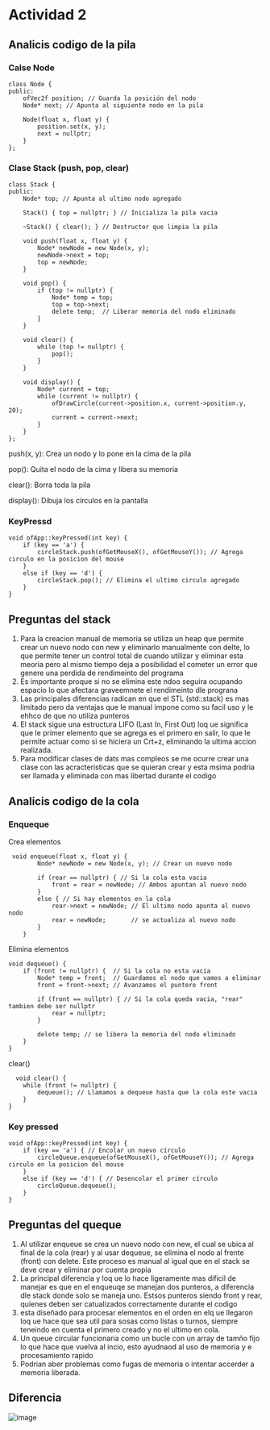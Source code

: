 # Actividad 2 
## Analicis codigo de la pila

### Calse Node 
    class Node {
    public:
        ofVec2f position; // Guarda la posición del nodo
        Node* next; // Apunta al siguiente nodo en la pila
    
        Node(float x, float y) {
            position.set(x, y);
            next = nullptr;
        }
    };
### Clase Stack (push, pop, clear)

    class Stack {
    public:
        Node* top; // Apunta al ultimo nodo agregado
    
        Stack() { top = nullptr; } // Inicializa la pila vacia
    
        ~Stack() { clear(); } // Destructor que limpia la pila
    
        void push(float x, float y) {
            Node* newNode = new Node(x, y);
            newNode->next = top;
            top = newNode;
        }
    
        void pop() {
            if (top != nullptr) {
                Node* temp = top;
                top = top->next;
                delete temp;  // Liberar memoria del nodo eliminado
            }
        }
    
        void clear() {
            while (top != nullptr) {
                pop();
            }
        }
    
        void display() {
            Node* current = top;
            while (current != nullptr) {
                ofDrawCircle(current->position.x, current->position.y, 20);
                current = current->next;
            }
        }
    };

push(x, y): Crea un nodo y lo pone en la cima de la pila

pop(): Quita el nodo de la cima y libera su memoria

clear(): Borra toda la pila

display(): Dibuja los circulos en la pantalla

### KeyPressd 

    void ofApp::keyPressed(int key) {
        if (key == 'a') { 
            circleStack.push(ofGetMouseX(), ofGetMouseY()); // Agrega circulo en la posicion del mouse
        }
        else if (key == 'd') { 
            circleStack.pop(); // Elimina el ultimo circulo agregado
        }
    }


## Preguntas del stack
1. Para la creacion manual de memoria se utiliza un heap que permite crear un nuevo nodo con new y eliminarlo manualmente con delte, lo que permite tener un control total de cuando utilizar y eliminar esta meoria pero al mismo tiempo deja a posibilidad el cometer un error que genere una perdida de rendimeinto del programa
2. Es importante proque si no se elimina este ndoo seguira ocupando espacio lo que afectara graveemnete el rendimeinto dle prograna
3. Las principales diferencias radican en que el STL (std::stack) es mas limitado pero da ventajas que le manual impone como su facil uso y le ehhco de que no utiliza punteros
4. El stack sigue una estructura LIFO (Last In, First Out) loq ue significa que le primer elemento que se agrega es el primero en salir, lo que le permite actuar como si se hiciera un Crt+z, eliminando la ultima accion realizada.
5. Para modificar clases de dats mas compleos se me ocurre crear una clase con las acracteristicas que se quieran crear y esta msima podria ser llamada y eliminada con mas libertad durante el codigo

## Analicis codigo de la cola
### Enqueque
Crea elementos 

     void enqueue(float x, float y) {
            Node* newNode = new Node(x, y); // Crear un nuevo nodo
        
            if (rear == nullptr) { // Si la cola esta vacia
                front = rear = newNode; // Ambos apuntan al nuevo nodo
            } 
            else { // Si hay elementos en la cola
                rear->next = newNode; // El ultimo nodo apunta al nuevo nodo
                rear = newNode;       // se actualiza al nuevo nodo
            }
        }

Elimina elementos

    void dequeue() {
        if (front != nullptr) {  // Si la cola no esta vacia
            Node* temp = front;  // Guardamos el nodo que vamos a eliminar
            front = front->next; // Avanzamos el puntero front
    
            if (front == nullptr) { // Si la cola queda vacia, "rear" tambien debe ser nullptr
                rear = nullptr;
            }
    
            delete temp; // se libera la memoria del nodo eliminado
        }
    }

  clear()

      void clear() {
        while (front != nullptr) {
            dequeue(); // Llamamos a dequeue hasta que la cola este vacia
        }
    }


### Key pressed 
    

    void ofApp::keyPressed(int key) {
        if (key == 'a') { // Encolar un nuevo círculo
            circleQueue.enqueue(ofGetMouseX(), ofGetMouseY()); // Agrega circulo en la posicion del mouse
        }
        else if (key == 'd') { // Desencolar el primer círculo
            circleQueue.dequeue();
        }
    }

## Preguntas del queque
1. Al utilizar enqueue se crea un nuevo nodo con new, el cual se ubica al final de la cola (rear) y al usar dequeue, se elimina el nodo al frente (front) con delete. Este proceso es manual al igual que en el stack se deve crear y eliminar por cuenta propia
2. La principal diferencia y loq ue lo hace ligeramente mas dificil de manejar es que en el enqueuqe se manejan dos punteros, a diferencia dle stack donde solo se maneja uno. Estsos punteros siendo front y rear, quienes deben ser catualizados correctamente durante el codigo
3. esta diseñado para procesar elementos en el orden en elq ue llegaron loq ue hace que sea util para sosas como listas o turnos, siempre teneindo en cuenta el primero creado y no el ultimo en cola.
4. Un queue circular funcionaria como un bucle con un array de tamño fijo lo que hace que vuelva al incio, esto ayudnaod al uso de memoria y e procesamiento rapido
5. Podrian aber problemas como fugas de memoria o intentar accerder a memoria liberada.
   
## Diferencia
![image](https://github.com/user-attachments/assets/571a8a05-6797-4442-9c07-80fccdc9f69d)

